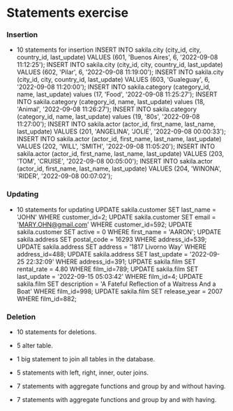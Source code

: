 # Statements exercise

### Insertion

[//]: # (  10 statements for insertion.)

[//]: # (  10 statements for updating.)

[//]: # (  10 statements for deletions.)

[//]: # (  5 alter table.)

[//]: # (  1 big statement to join all tables in the database.)

[//]: # (  5 statements with left, right, inner, outer joins.)

[//]: # (  7 statements with aggregate functions and group by and without having.)

[//]: # (  7 statements with aggregate functions and group by and with having.)

* 10 statements for insertion
INSERT INTO sakila.city (city_id, city, country_id, last_update) VALUES (601, 'Buenos Aires', 6, '2022-09-08 11:12:25');
INSERT INTO sakila.city (city_id, city, country_id, last_update) VALUES (602, 'Pilar', 6, '2022-09-08 11:19:00');
INSERT INTO sakila.city (city_id, city, country_id, last_update) VALUES (603, 'Gualeguay', 6, '2022-09-08 11:20:00');
INSERT INTO sakila.category (category_id, name, last_update) values (17, 'Food', '2022-09-08 11:25:27');
INSERT INTO sakila.category (category_id, name, last_update) values (18, 'Animal', '2022-09-08 11:26:27');
INSERT INTO sakila.category (category_id, name, last_update) values (19, '80s', '2022-09-08 11:27:00');
INSERT INTO sakila.actor (actor_id, first_name, last_name, last_update) VALUES (201, 'ANGELINA', 'JOLIE', '2022-09-08 00:00:33');
INSERT INTO sakila.actor (actor_id, first_name, last_name, last_update) VALUES (202, 'WILL', 'SMITH', '2022-09-08 11:05:20');
INSERT INTO sakila.actor (actor_id, first_name, last_name, last_update) VALUES (203, 'TOM', 'CRUISE', '2022-09-08 00:05:00');
INSERT INTO sakila.actor (actor_id, first_name, last_name, last_update) VALUES (204, 'WINONA', 'RIDER', '2022-09-08 00:07:02');

### Updating

* 10 statements for updating
  UPDATE sakila.customer SET last_name = 'JOHN' WHERE customer_id=2;
  UPDATE sakila.customer SET email = 'MARY.OHN@gmail.com' WHERE customer_id=592;
  UPDATE sakila.customer SET active = 0 WHERE first_name = 'AARON';
  UPDATE sakila.address SET postal_code = 16293 WHERE address_id=539;
  UPDATE sakila.address SET address = '1817 Livorno Way' WHERE address_id=488;
  UPDATE sakila.address SET last_update = '2022-09-25 22:32:09' WHERE address_id=391;
  UPDATE sakila.film SET rental_rate = 4.80 WHERE film_id=789;
  UPDATE sakila.film SET last_update = '2022-09-15 05:03:42' WHERE film_id=4;
  UPDATE sakila.film SET description = 'A Fateful Reflection of a Waitress And a Boat' WHERE film_id=998;
  UPDATE sakila.film SET release_year = 2007 WHERE film_id=882;

### Deletion
* 10 statements for deletions.

* 5 alter table.

* 1 big statement to join all tables in the database.

* 5 statements with left, right, inner, outer joins.

* 7 statements with aggregate functions and group by and without having.

* 7 statements with aggregate functions and group by and with having.
